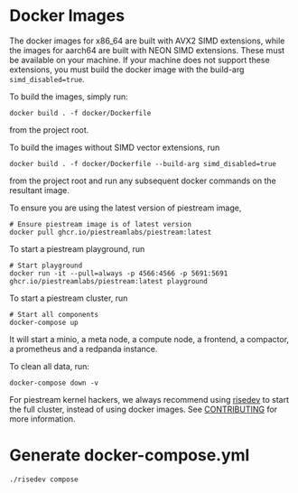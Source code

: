 # Docker Images

The docker images for x86_64 are built with AVX2 SIMD extensions, while the images for aarch64 are built with NEON SIMD extensions. These must be available on your machine. If your machine does not support these extensions, you must build the docker image with the build-arg `simd_disabled=true`.

To build the images, simply run:

```
docker build . -f docker/Dockerfile
```

from the project root.

To build the images without SIMD vector extensions, run 

```
docker build . -f docker/Dockerfile --build-arg simd_disabled=true
```

from the project root and run any subsequent docker commands on the resultant image.

To ensure you are using the latest version of piestream image,

```
# Ensure piestream image is of latest version
docker pull ghcr.io/piestreamlabs/piestream:latest
```

To start a piestream playground, run

```
# Start playground
docker run -it --pull=always -p 4566:4566 -p 5691:5691 ghcr.io/piestreamlabs/piestream:latest playground
```

To start a piestream cluster, run

```
# Start all components
docker-compose up
```

It will start a minio, a meta node, a compute node, a frontend, a compactor, a prometheus and a redpanda instance.

To clean all data, run:

```
docker-compose down -v
```

For piestream kernel hackers, we always recommend using [risedev](../src/risedevtool/README.md) to start the full cluster, instead of using docker images.
See [CONTRIBUTING](../CONTRIBUTING.md) for more information.

# Generate docker-compose.yml

```bash
./risedev compose
```
